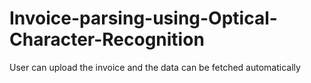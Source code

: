 # Invoice-parsing-using-Optical-Character-Recognition
User can upload the invoice and the data can be fetched automatically
